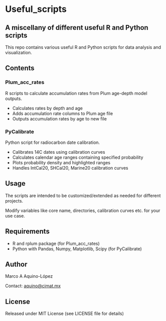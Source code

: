 # Useful_scripts
## A miscellany of different useful R and Python scripts

This repo contains various useful R and Python scripts for data analysis and visualization.

## Contents

### Plum_acc_rates

R scripts to calculate accumulation rates from Plum age-depth model outputs.

- Calculates rates by depth and age
- Adds accumulation rate columns to Plum age file
- Outputs accumulation rates by age to new file

### PyCalibrate

Python script for radiocarbon date calibration. 

- Calibrates 14C dates using calibration curves
- Calculates calendar age ranges containing specified probability
- Plots probability density and highlighted ranges
- Handles IntCal20, SHCal20, Marine20 calibration curves

## Usage

The scripts are intended to be customized/extended as needed for different projects.

Modify variables like core name, directories, calibration curves etc. for your use case.

## Requirements

- R and rplum package (for Plum_acc_rates)
- Python with Pandas, Numpy, Matplotlib, Scipy (for PyCalibrate)

## Author

Marco A Aquino-López 

Contact: aquino@cimat.mx

## License 

Released under MIT License (see LICENSE file for details)